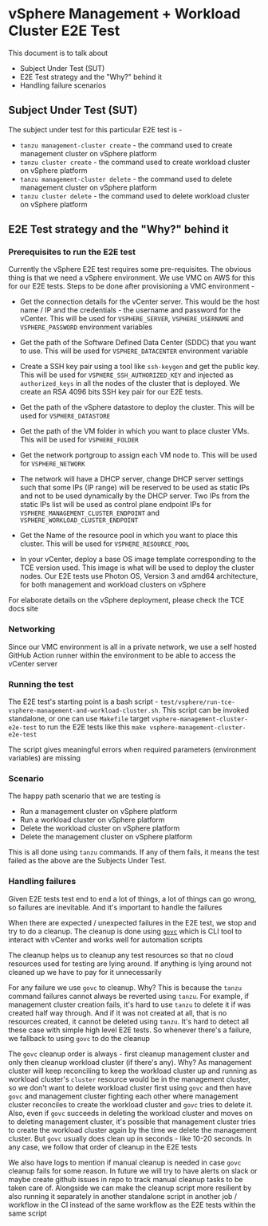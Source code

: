 # vSphere Management + Workload Cluster E2E Test

This document is to talk about

- Subject Under Test (SUT)
- E2E Test strategy and the "Why?" behind it
- Handling failure scenarios

## Subject Under Test (SUT)

The subject under test for this particular E2E test is -

- `tanzu management-cluster create` - the command used to create management cluster on vSphere platform
- `tanzu cluster create` - the command used to create workload cluster on vSphere platform
- `tanzu management-cluster delete` - the command used to delete management cluster on vSphere platform
- `tanzu cluster delete` - the command used to delete workload cluster on vSphere platform

## E2E Test strategy and the "Why?" behind it

### Prerequisites to run the E2E test

Currently the vSphere E2E test requires some pre-requisites. The obvious thing is that we need a vSphere environment. We use VMC on AWS for this for our E2E tests. Steps to be done after provisioning a VMC environment -

- Get the connection details for the vCenter server. This would be the host name / IP and the credentials - the username and password for the vCenter. This will be used for `VSPHERE_SERVER`, `VSPHERE_USERNAME` and `VSPHERE_PASSWORD` environment variables

- Get the path of the Software Defined Data Center (SDDC) that you want to use. This will be used for `VSPHERE_DATACENTER` environment variable

- Create a SSH key pair using a tool like `ssh-keygen` and get the public key. This will be used for `VSPHERE_SSH_AUTHORIZED_KEY` and injected as `authorized_keys` in all the nodes of the cluster that is deployed. We create an RSA 4096 bits SSH key pair for our E2E tests.

- Get the path of the vSphere datastore to deploy the cluster. This will be used for `VSPHERE_DATASTORE`

- Get the path of the VM folder in which you want to place cluster VMs. This will be used for `VSPHERE_FOLDER`

- Get the network portgroup to assign each VM node to. This will be used for `VSPHERE_NETWORK`

- The network will have a DHCP server, change DHCP server settings such that some IPs (IP range) will be reserved to be used as static IPs and not to be used dynamically by the DHCP server. Two IPs from the static IPs list will be used as control plane endpoint IPs for `VSPHERE_MANAGEMENT_CLUSTER_ENDPOINT` and `VSPHERE_WORKLOAD_CLUSTER_ENDPOINT`

- Get the Name of the resource pool in which you want to place this cluster. This will be used for `VSPHERE_RESOURCE_POOL`

- In your vCenter, deploy a base OS image template corresponding to the TCE version used. This image is what will be used to deploy the cluster nodes. Our E2E tests use Photon OS, Version 3 and amd64 architecture, for both management and workload clusters on vSphere

For elaborate details on the vSphere deployment, please check the TCE docs site

### Networking

Since our VMC environment is all in a private network, we use a self hosted GitHub Action runner within the environment to be able to access the vCenter server

### Running the test

The E2E test's starting point is a bash script - `test/vsphere/run-tce-vsphere-management-and-workload-cluster.sh`. This script can be invoked standalone, or one can use `Makefile` target `vsphere-management-cluster-e2e-test` to run the E2E tests like this `make vsphere-management-cluster-e2e-test`

The script gives meaningful errors when required parameters (environment variables) are missing

### Scenario

The happy path scenario that we are testing is

- Run a management cluster on vSphere platform
- Run a workload cluster on vSphere platform
- Delete the workload cluster on vSphere platform
- Delete the management cluster on vSphere platform

This is all done using `tanzu` commands. If any of them fails, it means the test failed as the above are the Subjects Under Test.

### Handling failures

Given E2E tests test end to end a lot of things, a lot of things can go wrong, so failures are inevitable. And it's important to handle the failures

When there are expected / unexpected failures in the E2E test, we stop and try to do a cleanup. The cleanup is done using [`govc`](https://github.com/vmware/govmomi/tree/master/govc) which is CLI tool to interact with vCenter and works well for automation scripts

The cleanup helps us to cleanup any test resources so that no cloud resources used for testing are lying around. If anything is lying around not cleaned up we have to pay for it unnecessarily

For any failure we use `govc` to cleanup. Why? This is because the `tanzu` command failures cannot always be reverted using `tanzu`. For example, if management cluster creation fails, it's hard to use `tanzu` to delete it if was created half way through. And if it was not created at all, that is no resources created, it cannot be deleted using `tanzu`. It's hard to detect all these case with simple high level E2E tests. So whenever there's a failure, we fallback to using `govc` to do the cleanup

The `govc` cleanup order is always - first cleanup management cluster and only then cleanup workload cluster (if there's any). Why? As management cluster will keep reconciling to keep the workload cluster up and running as workload cluster's `cluster` resource would be in the management cluster, so we don't want to delete workload cluster first using `govc` and then have `govc` and management cluster fighting each other where management cluster reconciles to create the workload cluster and `govc` tries to delete it. Also, even if `govc` succeeds in deleting the workload cluster and moves on to deleting management cluster, it's possible that management cluster tries to create the workload cluster again by the time we delete the management cluster. But `govc` usually does clean up in seconds - like 10-20 seconds. In any case, we follow that order of cleanup in the E2E tests

We also have logs to mention if manual cleanup is needed in case `govc` cleanup fails for some reason. In future we will try to have alerts on slack or maybe create github issues in repo to track manual cleanup tasks to be taken care of. Alongside we can make the cleanup script more resilient by also running it separately in another standalone script in another job / workflow in the CI instead of the same workflow as the E2E tests within the same script
